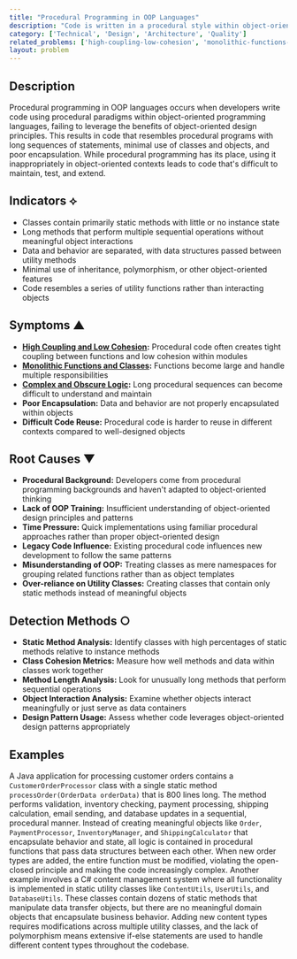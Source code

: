 ```yaml
---
title: "Procedural Programming in OOP Languages"
description: "Code is written in a procedural style within object-oriented languages, leading to large, monolithic functions and poor encapsulation."
category: ['Technical', 'Design', 'Architecture', 'Quality']
related_problems: ['high-coupling-low-cohesion', 'monolithic-functions-and-classes', 'complex-and-obscure-logic']
layout: problem
---
```


## Description

Procedural programming in OOP languages occurs when developers write code using procedural paradigms within object-oriented programming languages, failing to leverage the benefits of object-oriented design principles. This results in code that resembles procedural programs with long sequences of statements, minimal use of classes and objects, and poor encapsulation. While procedural programming has its place, using it inappropriately in object-oriented contexts leads to code that's difficult to maintain, test, and extend.

## Indicators ⟡
- Classes contain primarily static methods with little or no instance state
- Long methods that perform multiple sequential operations without meaningful object interactions
- Data and behavior are separated, with data structures passed between utility methods
- Minimal use of inheritance, polymorphism, or other object-oriented features
- Code resembles a series of utility functions rather than interacting objects

## Symptoms ▲
- **[High Coupling and Low Cohesion](high-coupling-low-cohesion.md):** Procedural code often creates tight coupling between functions and low cohesion within modules
- **[Monolithic Functions and Classes](monolithic-functions-and-classes.md):** Functions become large and handle multiple responsibilities
- **[Complex and Obscure Logic](complex-and-obscure-logic.md):** Long procedural sequences can become difficult to understand and maintain
- **Poor Encapsulation:** Data and behavior are not properly encapsulated within objects
- **Difficult Code Reuse:** Procedural code is harder to reuse in different contexts compared to well-designed objects

## Root Causes ▼
- **Procedural Background:** Developers come from procedural programming backgrounds and haven't adapted to object-oriented thinking
- **Lack of OOP Training:** Insufficient understanding of object-oriented design principles and patterns
- **Time Pressure:** Quick implementations using familiar procedural approaches rather than proper object-oriented design
- **Legacy Code Influence:** Existing procedural code influences new development to follow the same patterns
- **Misunderstanding of OOP:** Treating classes as mere namespaces for grouping related functions rather than as object templates
- **Over-reliance on Utility Classes:** Creating classes that contain only static methods instead of meaningful objects

## Detection Methods ○
- **Static Method Analysis:** Identify classes with high percentages of static methods relative to instance methods
- **Class Cohesion Metrics:** Measure how well methods and data within classes work together
- **Method Length Analysis:** Look for unusually long methods that perform sequential operations
- **Object Interaction Analysis:** Examine whether objects interact meaningfully or just serve as data containers
- **Design Pattern Usage:** Assess whether code leverages object-oriented design patterns appropriately

## Examples

A Java application for processing customer orders contains a `CustomerOrderProcessor` class with a single static method `processOrder(OrderData orderData)` that is 800 lines long. The method performs validation, inventory checking, payment processing, shipping calculation, email sending, and database updates in a sequential, procedural manner. Instead of creating meaningful objects like `Order`, `PaymentProcessor`, `InventoryManager`, and `ShippingCalculator` that encapsulate behavior and state, all logic is contained in procedural functions that pass data structures between each other. When new order types are added, the entire function must be modified, violating the open-closed principle and making the code increasingly complex. Another example involves a C# content management system where all functionality is implemented in static utility classes like `ContentUtils`, `UserUtils`, and `DatabaseUtils`. These classes contain dozens of static methods that manipulate data transfer objects, but there are no meaningful domain objects that encapsulate business behavior. Adding new content types requires modifications across multiple utility classes, and the lack of polymorphism means extensive if-else statements are used to handle different content types throughout the codebase.